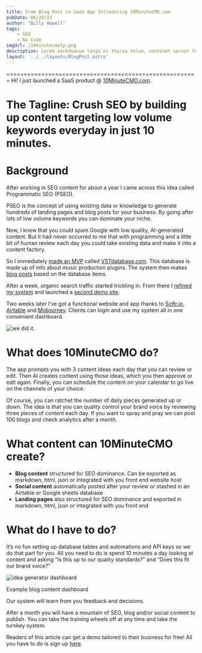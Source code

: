 ```yaml
---
title: From Blog Post to SaaS App Introducing 10MinuteCMO.com
pubDate: 06/29/23
author: "Billy Howell"
tags:
    - SEO
    - No Code
imgUrl: /10minutecmolp.png
description: Lorem markdownum longo os thyrso telum, continet servat fetus nymphae, vox nocte sedesque, decimo. Omnia esse, quam sive; conplevit illis indestrictus admovit dedit sub quod protectus, impedit non.
layout: '../../layouts/BlogPost.astro'
---
```

=======================================================
Hi! I just launched a SaaS product @ [10MinuteCMO.com](http://10minutecmo.com).

The Tagline: Crush SEO by building up content targeting low volume keywords everyday in just 10 minutes.
========================================================================================================

Background
==========

After working in SEO content for about a year I came across this idea called Programmatic SEO (PSEO).

PSEO is the concept of using existing data or knowledge to generate hundreds of landing pages and blog posts for your business. By going after lots of low volume keywords you can dominate your niche.

Now, I knew that you could spam Google with low quality, AI-generated content. But it had never occurred to me that with programming and a little bit of human review each day you could take existing data and make it into a content factory.

So I immediately [made an MVP](https://medium.com/@billy-howell/i-learned-programmatic-seo-pseo-in-one-day-f397be9182e3) called [VSTdatabase.com](http://vstdatabase.com). This database is made up of info about music production plugins. The system then makes [blog posts](https://www.vstdatabase.com/blog) based on the database items.

After a week, organic search traffic started trickling in. From there I [refined my system](https://medium.com/@billy-howell/airtable-make-com-for-programmatic-seo-75d6fe26dd88) and launched a [second demo site](https://www.pickleballerblog.com/).

Two weeks later I’ve got a functional website and app thanks to [Softr.io](http://softr.io), [Airtable](http://airtable.com) and [Midjourney](http://midjourney.com). Clients can login and use my system all in one convenient dashboard.

![we did it.](/blog-post-to-landing-page.png)

What does 10MinuteCMO do?
=========================

The app prompts you with 3 content ideas each day that you can review or edit. Then AI creates content using those ideas, which you then approve or edit again. Finally, you can schedule the content on your calendar to go live on the channels of your choice.

Of course, you can ratchet the number of daily pieces generated up or down. The idea is that you can quality control your brand voice by reviewing three pieces of content each day. If you want to spray and pray we can post 100 blogs and check analytics after a month.

What content can 10MinuteCMO create?
====================================

*   **Blog content** structured for SEO dominance. Can be exported as markdown, html, json or integrated with you front end website host
*   **Social content** automatically posted after your review or stashed in an Airtable or Google sheets database
*   **Landing pages** also structured for SEO dominance and exported in markdown, html, json or integrated with you front end

What do I have to do?
=====================

It’s no fun setting up database tables and automations and API keys so we do that part for you. All you need to do is spend 10 minutes a day looking at content and asking “Is this up to our quality standards?” and “Does this fit our brand voice?”

![idea generator dashboard](/content-idea-dashboard.png)

Example blog content dashboard

Our system will learn from you feedback and decisions.

After a month you will have a mountain of SEO, blog and/or social content to publish. You can take the training wheels off at any time and take the turnkey system.

Readers of this article can get a demo tailored to their business for free! All you have to do is sign up [here](https://www.10minutecmo.com/sign-up).
